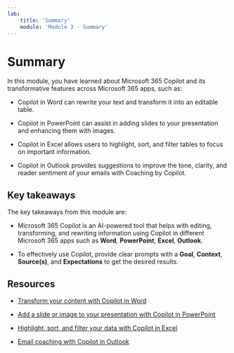 ```yaml
---
lab:
    title: 'Summary'
    module: 'Module 3 - Summary'
---
```


# Summary

In this module, you have learned about Microsoft 365 Copilot and its transformative features across Microsoft 365 apps, such as:

- Copilot in Word can rewrite your text and transform it into an editable table.

- Copilot in PowerPoint can assist in adding slides to your presentation and enhancing them with images.

- Copilot in Excel allows users to highlight, sort, and filter tables to focus on important information.

- Copilot in Outlook provides suggestions to improve the tone, clarity, and reader sentiment of your emails with Coaching by Copilot.

## Key takeaways

The key takeaways from this module are:

- Microsoft 365 Copilot is an AI-powered tool that helps with editing, transforming, and rewriting information using Copilot in different Microsoft 365 apps such as **Word**, **PowerPoint**, **Excel**, **Outlook**.

- To effectively use Copilot, provide clear prompts with a **Goal**, **Context**, **Source(s)**, and **Expectations** to get the desired results.

## Resources

- [Transform your content with Copilot in Word](https://support.microsoft.com/office/transform-your-content-with-copilot-in-word-923d9763-f896-4da7-8a3f-5b12c3bfc475)

- [Add a slide or image to your presentation with Copilot in PowerPoint](https://support.microsoft.com/office/add-a-slide-or-image-to-your-presentation-with-copilot-in-powerpoint-ae906e57-db71-4f46-8ed5-c1e2cebe6a80)

- [Highlight, sort, and filter your data with Copilot in Excel](https://support.microsoft.com/office/highlight-sort-and-filter-your-data-with-copilot-in-excel-05302e3f-de42-4475-b235-be9cb3d4e936)

- [Email coaching with Copilot in Outlook](https://support.microsoft.com/office/email-coaching-with-copilot-in-outlook-91a3cd56-1586-4a31-85c7-2eb8cdb02405#OSVersion=iOS)
